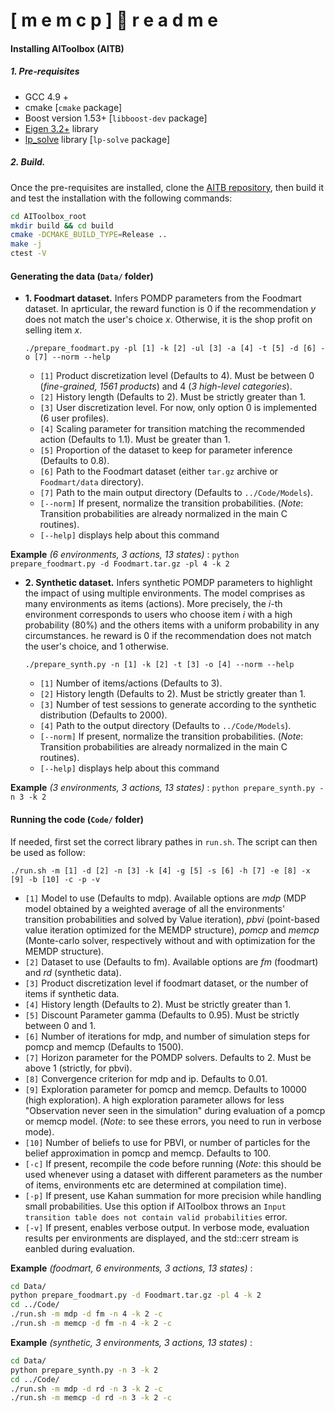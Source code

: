 # [ m e m c p ] :panda_face: r e a d   m e 

#### Installing AIToolbox (AITB)

##### 1. Pre-requisites
   * GCC 4.9 +
   * cmake [``cmake`` package]
   * Boost version 1.53+ [``libboost-dev`` package]
   * [Eigen 3.2+](http://eigen.tuxfamily.org/index.php?title=Main_Page) library
   * [lp_solve](http://lpsolve.sourceforge.net/5.5/) library [``lp-solve`` package]

##### 2. Build.
Once the pre-requisites are installed, clone the [AITB repository](https://github.com/Svalorzen/AI-Toolbox), then build it and test the installation with the following commands:

```bash
cd AIToolbox_root
mkdir build && cd build
cmake -DCMAKE_BUILD_TYPE=Release ..
make -j
ctest -V
```


#### Generating the data (``Data/`` folder)

 * **1. Foodmart dataset.** Infers POMDP parameters from the Foodmart dataset. In aprticular, the reward function is 0 if the recommendation *y* does not match the user's choice *x*. Otherwise, it is the shop profit on selling item *x*.

     ``./prepare_foodmart.py -pl [1] -k [2] -ul [3] -a [4] -t [5] -d [6] -o [7] --norm --help``

     * ``[1]`` Product discretization level (Defaults to 4). Must be between 0 (*fine-grained, 1561 products*)  and 4 (*3 high-level categories*).
     * ``[2]`` History length (Defaults to 2). Must be strictly greater than 1.
     * ``[3]`` User discretization level. For now, only option 0 is implemented (6 user profiles).
     * ``[4]`` Scaling parameter for transition matching the recommended action (Defaults to 1.1). Must be greater than 1.
     * ``[5]`` Proportion of the dataset to keep for parameter inference (Defaults to 0.8).
     * ``[6]`` Path to the Foodmart dataset (either ``tar.gz`` archive or ``Foodmart/data`` directory).
     * ``[7]`` Path to the main output directory (Defaults to ``../Code/Models``).
     * ``[--norm]`` If present, normalize the transition probabilities. (*Note*: Transition probabilities are already normalized in the main C routines).
     * ``[--help]`` displays help about this command

**Example** *(6 environments, 3 actions, 13 states)* :  ``python prepare_foodmart.py -d Foodmart.tar.gz -pl 4 -k 2``





 * **2. Synthetic dataset.** Infers synthetic POMDP parameters to highlight the impact of using multiple environments. The model comprises as many environments as items (actions). More precisely, the *i*-th environment corresponds to users who choose item *i* with a high probability (80%) and the others items with a uniform probability in any circumstances.  he reward is 0 if the recommendation does not match the user's choice, and 1 otherwise.

     ``./prepare_synth.py -n [1] -k [2] -t [3] -o [4] --norm --help``

     * ``[1]`` Number of items/actions (Defaults to 3).
     * ``[2]`` History length (Defaults to 2). Must be strictly greater than 1.
     * ``[3]`` Number of test sessions to generate according to the synthetic distribution (Defaults to 2000).
     * ``[4]`` Path to the output directory (Defaults to ``../Code/Models``).
     * ``[--norm]`` If present, normalize the transition probabilities. (*Note*: Transition probabilities are already normalized in the main C routines).
     * ``[--help]`` displays help about this command

**Example** *(3 environments, 3 actions, 13 states)* :  ``python prepare_synth.py -n 3 -k 2``




#### Running the code (``Code/`` folder)
If needed, first set the correct library pathes in ``run.sh``. The script can then be used as follow:

``./run.sh -m [1] -d [2] -n [3] -k [4] -g [5] -s [6] -h [7] -e [8] -x [9] -b [10] -c -p -v``

   * ``[1]`` Model to use (Defaults to mdp). Available options are *mdp* (MDP model obtained by a weighted average of all the environments' transition probabilities and solved by Value iteration), *pbvi* (point-based value iteration optimized for the MEMDP structure), *pomcp* and *memcp* (Monte-carlo solver, respectively without and with optimization for the MEMDP structure).
   * ``[2]`` Dataset to use (Defaults to fm). Available options are *fm* (foodmart) and *rd* (synthetic data).
   * ``[3]`` Product discretization level if foodmart dataset, or the number of items if synthetic data.
   * ``[4]`` History length (Defaults to 2). Must be strictly greater than 1.
   * ``[5]`` Discount Parameter gamma (Defaults to 0.95). Must be strictly between 0 and 1.
   * ``[6]`` Number of iterations for mdp, and number of simulation steps for pomcp and memcp (Defaults to 1500).
   * ``[7]`` Horizon parameter for the POMDP solvers. Defaults to 2. Must be above 1 (strictly, for pbvi).
   * ``[8]`` Convergence criterion for mdp and ip. Defaults to 0.01.
   * ``[9]`` Exploration parameter for pomcp and memcp. Defaults to 10000 (high exploration). A high exploration parameter allows for less "Observation never seen in the simulation" during evaluation of a pomcp or memcp model. (*Note*: to see these errors, you need to run in verbose mode).
   * ``[10]`` Number of beliefs to use for PBVI, or number of particles for the belief approximation in pomcp and memcp. Defaults to  100.
   * ``[-c]`` If present, recompile the code before running (*Note*: this should be used whenever using a dataset with different parameters as the number of items, environments etc are determined at compilation time).
   * ``[-p]`` If present, use Kahan summation for more precision while handling small probabilities. Use this option if AIToolbox throws an ``Input transition table does not contain valid probabilities`` error.
   * ``[-v]`` If present, enables verbose output. In verbose mode, evaluation results per environments are displayed, and the std::cerr stream is eanbled during evaluation.

**Example** *(foodmart, 6 environments, 3 actions, 13 states)* :
```bash
cd Data/
python prepare_foodmart.py -d Foodmart.tar.gz -pl 4 -k 2
cd ../Code/
./run.sh -m mdp -d fm -n 4 -k 2 -c
./run.sh -m memcp -d fm -n 4 -k 2 -c
```


**Example** *(synthetic, 3 environments, 3 actions, 13 states)* :
```bash
cd Data/
python prepare_synth.py -n 3 -k 2
cd ../Code/
./run.sh -m mdp -d rd -n 3 -k 2 -c
./run.sh -m memcp -d rd -n 3 -k 2 -c
```